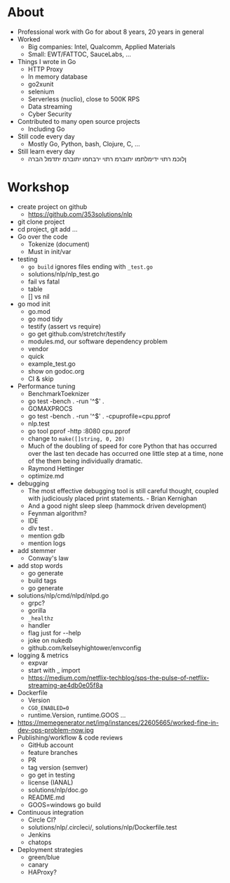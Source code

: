 # About
- Professional work with Go for about 8 years, 20 years in general
- Worked
    - Big companies: Intel, Qualcomm, Applied Materials
    - Small: EWT/FATTOC, SauceLabs, ...
- Things I wrote in Go
    - HTTP Proxy
    - In memory database
    - go2xunit
    - selenium
    - Serverless (nuclio), close to 500K RPS
    - Data streaming
    - Cyber Security
- Contributed to many open source projects
    - Including Go
- Still code every day
    - Mostly Go, Python, bash, Clojure, C, ...
- Still learn every day
    - ןלוכמ רתוי ידימלתמו יתוברמ רתוי ירבחמו יתוברמ יתדמל הברה 

# Workshop
- create project on github
    - https://github.com/353solutions/nlp
- git clone project
- cd project, git add ...
- Go over the code
    - Tokenize (document)
    - Must in init/var
- testing
    - `go build` ignores files ending with `_test.go`
    - solutions/nlp/nlp_test.go
    - fail vs fatal
    - table
    - [] vs nil
- go mod init
    - go.mod
    - go mod tidy
    - testify (assert vs require)
    - go get github.com/stretchr/testify
	- modules.md, our software dependency problem
	- vendor
    - quick
    - example_test.go
	- show on godoc.org
    - CI & skip
- Performance tuning
    - BenchmarkToeknizer
    - go test -bench . -run '^$' .
	- GOMAXPROCS
    - go test -bench . -run '^$' . -cpuprofile=cpu.pprof
	- nlp.test
    - go tool pprof -http :8080 cpu.pprof
    - change to `make([]string, 0, 20)`
    - Much of the doubling of speed for core Python that has occurred over the
      last ten decade has occurred one little step at a time, none of the them
      being individually dramatic.
	- Raymond Hettinger
    - optimize.md
- debugging
    - The most effective debugging tool is still careful thought, coupled with
      judiciously placed print statements. - Brian Kernighan
	- And a good night sleep sleep (hammock driven development)
    - Feynman algorithm?
    - IDE
    - dlv test .
    - mention gdb
    - mention logs
- add stemmer
    - Conway's law
- add stop words
    - go generate
    - build tags
    - go generate
- solutions/nlp/cmd/nlpd/nlpd.go
    - grpc?
    - gorilla
    - `_healthz`
    - handler
    - flag just for --help
	- joke on nukedb
    - github.com/kelseyhightower/envconfig
- logging & metrics
    - expvar
	- start with _ import
    - https://medium.com/netflix-techblog/sps-the-pulse-of-netflix-streaming-ae4db0e05f8a
- Dockerfile
    - Version
    - `CGO_ENABLED=0`
    - runtime.Version, runtime.GOOS ...
- https://memegenerator.net/img/instances/22605665/worked-fine-in-dev-ops-problem-now.jpg
- Publishing/workflow & code reviews
    - GitHub account
    - feature branches
    - PR
    - tag version (semver)
    - go get in testing
    - license (IANAL)
    - solutions/nlp/doc.go
    - README.md
    - GOOS=windows go build
- Continuous integration
    - Circle CI?
    - solutions/nlp/.circleci/, solutions/nlp/Dockerfile.test
    - Jenkins
    - chatops
- Deployment strategies
    - green/blue
    - canary
    - HAProxy?
